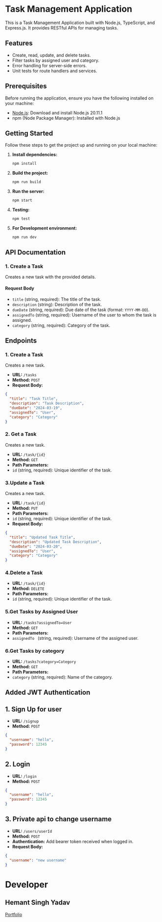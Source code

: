 # Task Management Application

This is a Task Management Application built with Node.js, TypeScript, and
Express.js. It provides RESTful APIs for managing tasks.

## Features

- Create, read, update, and delete tasks.
- Filter tasks by assigned user and category.
- Error handling for server-side errors.
- Unit tests for route handlers and services.

## Prerequisites

Before running the application, ensure you have the following installed on your
machine:

- [Node.js](https://nodejs.org/): Download and install Node.js 20.11.1
- npm (Node Package Manager): Installed with Node.js

## Getting Started

Follow these steps to get the project up and running on your local machine:

1. **Install dependencies:**
    ```bash
    npm install
    ```

2. **Build the project:**
    ```bash
    npm run build
    ```

3. **Run the server:**
    ```bash
    npm start
    ```

4. **Testing:**
    ```bash
    npm test
    ```

5. **For Development environment:**
    ```bash
    npm run dev
    ```

## API Documentation

### 1. Create a Task

Creates a new task with the provided details.

#### Request Body

- `title` (string, required): The title of the task.
- `description` (string): Description of the task.
- `dueDate` (string, required): Due date of the task (format: `YYYY-MM-DD`).
- `assignedTo` (string, required): Username of the user to whom the task is
  assigned.
- `category` (string, required): Category of the task.

## Endpoints

### 1. Create a Task

Creates a new task.

- **URL:** `/tasks`
- **Method:** `POST`
- **Request Body:**

```json
{
  "title": "Task Title",
  "description": "Task Description",
  "dueDate": "2024-03-19",
  "assignedTo": "User",
  "category": "Category"
}
```

### 2. Get a Task

Creates a new task.

- **URL:** `/task/{id}`
- **Method:** `GET`
- **Path Parameters:**
- `id` (string, required): Unique identifier of the task.

### 3.Update a Task

Creates a new task.

- **URL:** `/task/{id}`
- **Method:** `PUT`
- **Path Parameters:**
- `id` (string, required): Unique identifier of the task.
- **Request Body:**

```json
{
  "title": "Updated Task Title",
  "description": "Updated Task Description",
  "dueDate": "2024-03-20",
  "assignedTo": "User",
  "category": "Category"
}
```

### 4.Delete a Task

- **URL:** `/task/{id}`
- **Method:** `DELETE`
- **Path Parameters:**
- `id` (string, required): Unique identifier of the task.

### 5.Get Tasks by Assigned User

- **URL:** `/tasks?assignedTo=User`
- **Method:** `GET`
- **Path Parameters:**
- `assignedTo ` (string, required): Username of the assigned user.

### 6.Get Tasks by category

- **URL:** `/tasks?category=Category`
- **Method:** `GET`
- **Path Parameters:**
- `category` (string, required): Name of the category.

## Added JWT Authentication

## 1. Sign Up for user

- **URL:** `/signup`
- **Method:** `POST`

```json
{
  "username": "hello",
  "password": 12345
}
```

## 2. Login

- **URL:** `/login`
- **Method:** `POST`

```json
{
  "username": "hello",
  "password": 12345
}
```

## 3. Private api to change username

- **URL:** `/users/userId`
- **Method:** `POST`
- **Authentication:** Add bearer token received when logged in.
- **Request Body:**

```json
{
  "username": "new username"
}
```

# Developer

## Hemant Singh Yadav

[Portfolio](https://hemant10yadav.github.io/)


